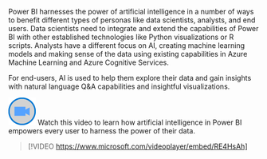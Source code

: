 Power BI harnesses the power of artificial intelligence in a number of ways to benefit different types of personas like data scientists, analysts, and end users.  Data scientists need to integrate and extend the capabilities of Power BI with other established technologies like Python visualizations or R scripts.  Analysts have a different focus on AI, creating machine learning models and making sense of the data using existing capabilities in Azure Machine Learning and Azure Cognitive Services.

For end-users, AI is used to help them explore their data and gain insights with natural language Q&A capabilities and insightful visualizations.

![Icon indicating play video](../media/video-icon.png)  Watch this video to learn how artificial intelligence in Power BI empowers every user to harness the power of their data.

>[!VIDEO https://www.microsoft.com/videoplayer/embed/RE4HsAh]

